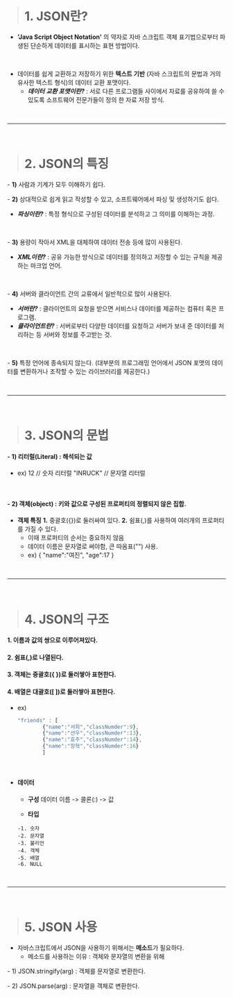 > # 1. JSON란?
- **'Java Script Object Notation'** 의 약자로 자바 스크립트 객체 표기법으로부터 파생된 단순하게 데이터를 표시하는 표현 방법이다.
<br>

- 데이터를 쉽게 교환하고 저장하기 위한 **텍스트 기반** (자바 스크립트의 문법과 거의 유사한 텍스트 형식)의 데이터 교환 포맷이다.
  -  ***데이터 교환 포맷이란?***
  : 서로 다른 프로그램들 사이에서 자료를 공유하여 쓸 수 있도록 소프트웨어 전문가들이 정의 한 자료 저장 방식. 

<br>

---
<br>

> # 2. JSON의 특징
\- **1)** 사람과 기계가 모두 이해하기 쉽다.
<br>

\- **2)** 상대적으로 쉽게 읽고 작성할 수 있고, 소프트웨어에서 파싱 및 생성하기도 쉽다.
* _**파싱이란?**_
: 특정 형식으로 구성된 데이터를 분석하고 그 의미를 이해하는 과정.
<br>

\- **3)** 용량이 작아서 XML을 대체하여 데이터 전송 등에 많이 사용된다.
* _**XML이란?**_
: 공유 가능한 방식으로 데이터를 정의하고 저장할 수 있는 규칙을 제공하는 마크업 언어.
<br>

\- **4)** 서버와 클라이언트 간의 교류에서 일반적으로 많이 사용된다.
* _**서버란?**_
: 클라이언트의 요청을 받으면 서비스나 데이터를 제공하는 컴퓨터 혹은 프로그램.
* _**클라이언트란?**_
: 서버로부터 다양한 데이터를 요청하고 서버가 보내 준 데이터를 처리하는 등 서버와 정보를 주고받는 것.
<br>

\- **5)** 특정 언어에 종속되지 않는다. (대부분의 프로그래밍 언어에서 JSON 포맷의 데이터를 변환하거나 조작할 수 있는 라이브러리를 제공한다.)

<br>

---
<br>

> # 3. JSON의 문법
#### \- **1) 리터럴**(Literal) : 해석되는 값
* ex)
12  // 숫자 리터럴
"INRUCK"  // 문자열 리터럴
<br>

#### \- **2) 객체**(object) : 키와 값으로 구성된 프로퍼티의 정렬되지 않은 집합.
* **객체 특징**
**1.** 중괄호({})로 둘러싸여 있다.
**2.** 쉼표(,)를 사용하여 여러개의 프로퍼티를 가질 수 있다.
  * 이때 프로퍼티의 순서는 중요하지 않음
  * 데이터 이름은 문자열로 써야함, 큰 따옴표("") 사용.
  * ex)
  {
              "name":"여진",
              "age":17
            }

<br>

---
<br>

> # 4. JSON의 구조
#### **1. 이름과 값의 쌍으로 이루어져있다.**
#### **2. 쉼표(,)로 나열된다.**
#### **3. 객체는 중괄호({ })로 둘러쌓아 표현한다.**
#### **4. 배열은 대괄호([ ])로 둘러쌓아 표현한다.**
* ex)
  ```js
  "friends" : [
          {"name":"서희","classNumder":9},
          {"name":"선우","classNumder":13},
          {"name":"효주","classNumder":14},
          {"name":"창혁","classNumder":16}
          ]
  ```

<br>

* #### **데이터**
  - **구성**
  데이터 이름 -> 콜론(:) -> 값 
  
  - **타입**
  ```
  -1. 숫자
  -2. 문자열
  -3. 불리언
  -4. 객체
  -5. 배열
  -6. NULL
  ```

<br>

---
<br>

> # 5. JSON 사용
- 자바스크립트에서 JSON을 사용하기 위해서는 **메소드**가 필요하다.
  * 메소드를 사용하는 이유 : 객체와 문자열의 변환을 위해

\- 1) JSON.stringify(arg)
: 객체를 문자열로 변환한다.

\- 2) JSON.parse(arg)
: 문자열을 객체로 변환한다.
